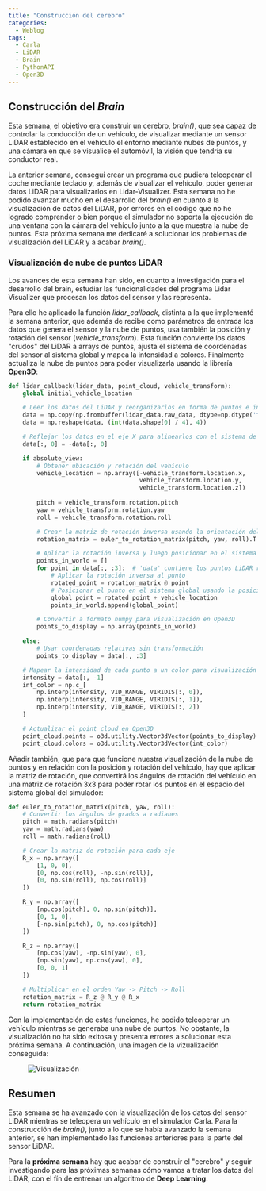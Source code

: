 ```yaml
---
title: "Construcción del cerebro"
categories:
  - Weblog
tags:
  - Carla
  - LiDAR
  - Brain
  - PythonAPI
  - Open3D
---
```



## Construcción del *Brain*
Esta semana, el objetivo era construir un cerebro, *brain()*, que sea capaz de controlar la conducción de un vehículo, de visualizar mediante un sensor LiDAR establecido en el vehículo el entorno mediante nubes de puntos, y una cámara en que se visualice el automóvil, la visión que tendría su conductor real.

La anterior semana, conseguí crear un programa que pudiera teleoperar el coche mediante teclado y, además de visualizar el vehículo, poder generar datos LiDAR para visualizarlos en Lidar-Visualizer. Esta semana no he podido avanzar mucho en el desarrollo del *brain()* en cuanto a la visualización de datos del LiDAR, por errores en el código que no he logrado comprender o bien porque el simulador no soporta la ejecución de una ventana con la cámara del vehículo junto a la que muestra la nube de puntos. Esta próxima semana me dedicaré a solucionar los problemas de visualización del LiDAR y a acabar *brain()*.

### Visualización de nube de puntos LiDAR

Los avances de esta semana han sido, en cuanto a investigación para el desarrollo del brain, estudiar las funcionalidades del programa Lidar Visualizer que procesan los datos del sensor y las representa.

Para ello he aplicado la función *lidar_callback*, distinta a la que implementé la semana anterior, que además de recibe como parámetros de entrada los datos que genera el sensor y la nube de puntos, usa también la posición y rotación del sensor (*vehicle_transform*). Esta función convierte los datos "crudos" del LiDAR a arrays de puntos, ajusta el sistema de coordenadas del sensor al sistema global y mapea la intensidad a colores. Finalmente actualiza la nube de puntos para poder visualizarla usando la librería **Open3D**:

```python
def lidar_callback(lidar_data, point_cloud, vehicle_transform):
    global initial_vehicle_location

    # Leer los datos del LiDAR y reorganizarlos en forma de puntos e intensidad
    data = np.copy(np.frombuffer(lidar_data.raw_data, dtype=np.dtype('f4')))
    data = np.reshape(data, (int(data.shape[0] / 4), 4))

    # Reflejar los datos en el eje X para alinearlos con el sistema de CARLA
    data[:, 0] = -data[:, 0]

    if absolute_view:
        # Obtener ubicación y rotación del vehículo
        vehicle_location = np.array([-vehicle_transform.location.x,
                                     vehicle_transform.location.y,
                                     vehicle_transform.location.z])
        
        pitch = vehicle_transform.rotation.pitch
        yaw = vehicle_transform.rotation.yaw
        roll = vehicle_transform.rotation.roll

        # Crear la matriz de rotación inversa usando la orientación del vehículo
        rotation_matrix = euler_to_rotation_matrix(pitch, yaw, roll).T  # Usamos la transpuesta como la inversa

        # Aplicar la rotación inversa y luego posicionar en el sistema global
        points_in_world = []
        for point in data[:, :3]:  # 'data' contiene los puntos LiDAR relativos
            # Aplicar la rotación inversa al punto
            rotated_point = rotation_matrix @ point
            # Posicionar el punto en el sistema global usando la posición inicial del vehículo
            global_point = rotated_point + vehicle_location
            points_in_world.append(global_point)

        # Convertir a formato numpy para visualización en Open3D
        points_to_display = np.array(points_in_world)

    else:
        # Usar coordenadas relativas sin transformación
        points_to_display = data[:, :3]

    # Mapear la intensidad de cada punto a un color para visualización
    intensity = data[:, -1]
    int_color = np.c_[
        np.interp(intensity, VID_RANGE, VIRIDIS[:, 0]),
        np.interp(intensity, VID_RANGE, VIRIDIS[:, 1]),
        np.interp(intensity, VID_RANGE, VIRIDIS[:, 2])
    ]

    # Actualizar el point cloud en Open3D
    point_cloud.points = o3d.utility.Vector3dVector(points_to_display)
    point_cloud.colors = o3d.utility.Vector3dVector(int_color)
```

Añadir también, que para que funcione nuestra visualización de la nube de puntos y en relación con la posición y rotación del vehículo, hay que aplicar la matriz de rotación, que convertirá los ángulos de rotación del vehículo en una matriz de rotación 3x3 para poder rotar los puntos en el espacio del sistema global del simulador:

```python
def euler_to_rotation_matrix(pitch, yaw, roll):
    # Convertir los ángulos de grados a radianes
    pitch = math.radians(pitch)
    yaw = math.radians(yaw)
    roll = math.radians(roll)

    # Crear la matriz de rotación para cada eje
    R_x = np.array([
        [1, 0, 0],
        [0, np.cos(roll), -np.sin(roll)],
        [0, np.sin(roll), np.cos(roll)]
    ])

    R_y = np.array([
        [np.cos(pitch), 0, np.sin(pitch)],
        [0, 1, 0],
        [-np.sin(pitch), 0, np.cos(pitch)]
    ])

    R_z = np.array([
        [np.cos(yaw), -np.sin(yaw), 0],
        [np.sin(yaw), np.cos(yaw), 0],
        [0, 0, 1]
    ])

    # Multiplicar en el orden Yaw -> Pitch -> Roll
    rotation_matrix = R_z @ R_y @ R_x
    return rotation_matrix
```

Con la implementación de estas funciones, he podido teleoperar un vehículo mientras se generaba una nube de puntos. No obstante, la visualización no ha sido exitosa y presenta errores a solucionar esta próxima semana. A continuación, una imagen de la vizualización conseguida:

<figure class="align-center" style="max-width: 100%">
  <img src="{{ site.url }}{{ site.baseurl }}/assets/images/Visualizacion.png" alt="Visualización">
</figure>

## Resumen

Esta semana se ha avanzado con la visualización de los datos del sensor LiDAR mientras se teleopera un vehículo en el simulador Carla. Para la construcción de *brain()*, junto a lo que se había avanzado la semana anterior, se han implementado las funciones anteriores para la parte del sensor LiDAR. 

Para la **próxima semana** hay que acabar de construir el "cerebro" y seguir investigando para las próximas semanas cómo vamos a tratar los datos del LiDAR, con el fín de entrenar un algoritmo de **Deep Learning**.



